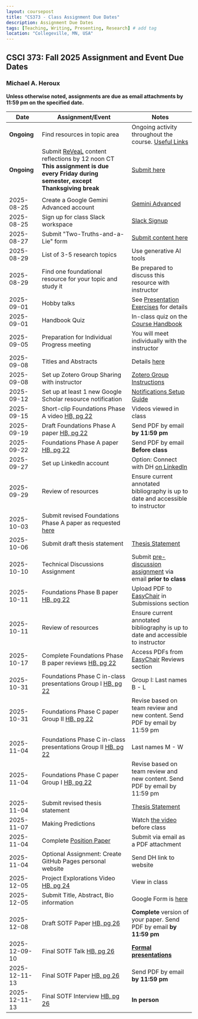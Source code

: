 ```yaml
---
layout: coursepost
title: "CS373 - Class Assignment Due Dates"
description: Assignment Due Dates
tags: [Teaching, Writing, Presenting, Research] # add tag
location: "Collegeville, MN, USA"
---
```


## CSCI 373: Fall 2025 Assignment and Event Due Dates

### Michael A. Heroux

**Unless otherwise noted, assignments are due as email attachments by 11:59 pm on the specified date.**

| **Date** | **Assignment/Event** | **Notes** |
| ---------- | --- | --- |
| **Ongoing** | Find resources in topic area | Ongoing activity throughout the course. [Useful Links](https://maherou.github.io/Teaching/files/CS373/CS373-Links/) |
| **Ongoing** | Submit [ReVeaL](../RevealDiscussions) content reflections by 12 noon CT **This assignment is due every Friday during semester, except Thanksgiving break** | [Submit here](https://forms.gle/wSqXeDSb6wayUYR59)
||||
| 2025-08-25 | Create a Google Gemini Advanced account | [Gemini Advanced](https://gemini.google.com/) |
| 2025-08-25 | Sign up for class Slack workspace | [Slack Signup](https://join.slack.com/t/collegevillef-wzw1557/shared_invite/zt-3c22c77m9-JHuiy5_nCFvq46CDKE3EnQ)  | 
| 2025-08-27 | Submit "Two-Truths-and-a-Lie" form | [Submit content here](https://forms.gle/WX12oFyYtphaG1aaA) |
| 2025-08-29 | List of 3-5 research topics | Use generative AI tools |
| 2025-08-29 | Find one foundational resource for your topic and study it | Be prepared to discuss this resource with instructor |
| 2025-09-01 | Hobby talks | See [Presentation Exercises](https://collegeville.github.io/Orator/PresentationsThatWork/) for details |
| 2025-09-01 | Handbook Quiz | In-class quiz on the [Course Handbook](../CSCI373CourseHandbookLatestEdition.pdf) |
| 2025-09-05 | Preparation for Individual Progress meeting | You will meet individually with the instructor |
| 2025-09-08 | Titles and Abstracts | Details [here](https://collegeville.github.io/Scribe/TitlesAndAbstractsThatWork/) |
| 2025-09-08 | Set up Zotero Group Sharing with instructor | [Zotero Group Instructions](https://www.zotero.org/support/groups)|
| 2025-09-12 | Set up at least 1 new Google Scholar resource notification | [Notifications Setup Guide](./ResourceNotifications.md)
| 2025-09-15 | Short-clip Foundations Phase A video [HB, pg 22](../CSCI373CourseHandbookLatestEdition.pdf) | Videos viewed in class  | 
| 2025-09-19 | Draft Foundations Phase A paper [HB, pg 22](../CSCI373CourseHandbookLatestEdition.pdf) | Send PDF by email **by 11:59 pm** |
| 2025-09-22 | Foundations Phase A paper [HB, pg 22](../CSCI373CourseHandbookLatestEdition.pdf) | Send PDF by email **Before class** |
| 2025-09-27 | Set up LinkedIn account | Option: Connect with DH [on LinkedIn](https://in.linkedin.com/in/michael-heroux-763590) |
| 2025-09-29 | Review of resources | Ensure current annotated bibliography is up to date and accessible to instructor |
| 2025-10-03 | Submit revised Foundations Phase A paper as requested [here](https://collegeville.github.io/Scribe/BetterTechnicalWriting/) | |
| 2025-10-06 | Submit draft thesis statement | [Thesis Statement](./ThesisStatement.md) |
| 2025-10-10 | Technical Discussions Assignment | Submit [pre-discussion assignment](https://collegeville.github.io/Orator/DiscussionsThatWork/) via email **prior to class** |
| 2025-10-11 | Foundations Phase B paper [HB, pg 22](../CSCI373CourseHandbookLatestEdition.pdf) | Upload PDF to [EasyChair](https://easychair.org/conferences/?conf=spring2025foundations) in Submissions section |
| 2025-10-11 | Review of resources | Ensure current annotated bibliography is up to date and accessible to instructor |
| 2025-10-17 | Complete Foundations Phase B paper reviews [HB, pg 22](../CSCI373CourseHandbookLatestEdition.pdf) | Access PDFs from [EasyChair](https://easychair.org/conferences/?conf=spring2025foundations) Reviews section |
| 2025-10-31 | Foundations Phase C in-class presentations Group I [HB, pg 22](../CSCI373CourseHandbookLatestEdition.pdf) | Group I: Last names B - L |
| 2025-10-31 | Foundations Phase C paper Group II [HB, pg 22](../CSCI373CourseHandbookLatestEdition.pdf) | Revise based on team review and new content. Send PDF by email by 11:59 pm |
| 2025-11-04 | Foundations Phase C in-class presentations Group II [HB, pg 22](../CSCI373CourseHandbookLatestEdition.pdf) | Last names M - W | 
| 2025-11-04 | Foundations Phase C paper Group I [HB, pg 22](../CSCI373CourseHandbookLatestEdition.pdf) | Revise based on team review and new content. Send PDF by email by 11:59 pm |
| 2025-11-04 | Submit revised thesis statement | [Thesis Statement](./ThesisStatement.md) |
| 2025-11-07 | Making Predictions | Watch [the video](https://collegeville.github.io/Scribe/PredictionsThatWork/) before class |
| 2025-11-04 | Complete [Position Paper](https://collegeville.github.io/Scribe/PositionPapers/) | Submit via email as a PDF attachment | 
| 2025-11-04 | Optional Assignment: Create GitHub Pages personal website | Send DH link to website |
| 2025-12-05 | Project Explorations Video [HB, pg 24](../CSCI373CourseHandbookLatestEdition.pdf) | View in class |
| 2025-12-05 | Submit Title, Abstract, Bio information | Google Form is [here](https://forms.gle/d6xJTCqofyq4jXGh8) |
| 2025-12-08 | Draft SOTF Paper [HB, pg 26](../CSCI373CourseHandbookLatestEdition.pdf) | **Complete** version of your paper. Send PDF by email **by 11:59 pm** |
| 2025-12-09-10 | Final SOTF Talk [HB, pg 26](../CSCI373CourseHandbookLatestEdition.pdf) | [**Formal presentations**](../2025-Fall-Final-Presentation-Schedule) |
| 2025-12-11-13 | Final SOTF Paper [HB, pg 26](../CSCI373CourseHandbookLatestEdition.pdf) | Send PDF by email **by 11:59 pm** |
| 2025-12-11-13 | Final SOTF Interview [HB, pg 26](../CSCI373CourseHandbookLatestEdition.pdf) | **In person** |
